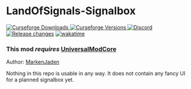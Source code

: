 # LandOfSignals-Signalbox
[
![Curseforge Downloads](http://cf.way2muchnoise.eu/full_434307_downloads.svg)
![Curseforge Versions](http://cf.way2muchnoise.eu/versions/434307.svg)
](https://www.curseforge.com/minecraft/mc-mods/landofsignals)
[
![Discord](https://img.shields.io/discord/797514319410495503?logo=discord)
](https://discord.gg/ykAqHKYjVM)
[![Release changes](https://github.com/LandOfRails/LandOfSignals-Signalbox/actions/workflows/dev-release.yml/badge.svg)](https://github.com/LandOfRails/LandOfSignals-Signalbox/actions/workflows/dev-release.yml)
[![wakatime](https://wakatime.com/badge/user/17f322c9-222a-48b4-9e15-983c41f7aed4/project/96e6694a-ec16-4410-a09f-8a5ed4926751.svg)](https://wakatime.com/badge/user/17f322c9-222a-48b4-9e15-983c41f7aed4/project/96e6694a-ec16-4410-a09f-8a5ed4926751)

### This mod _requires_ [UniversalModCore](https://www.curseforge.com/minecraft/mc-mods/universal-mod-core)

Author: [MarkenJaden](https://github.com/MarkenJaden)

Nothing in this repo is usable in any way. It does not contain any fancy UI for a planned signalbox yet.
